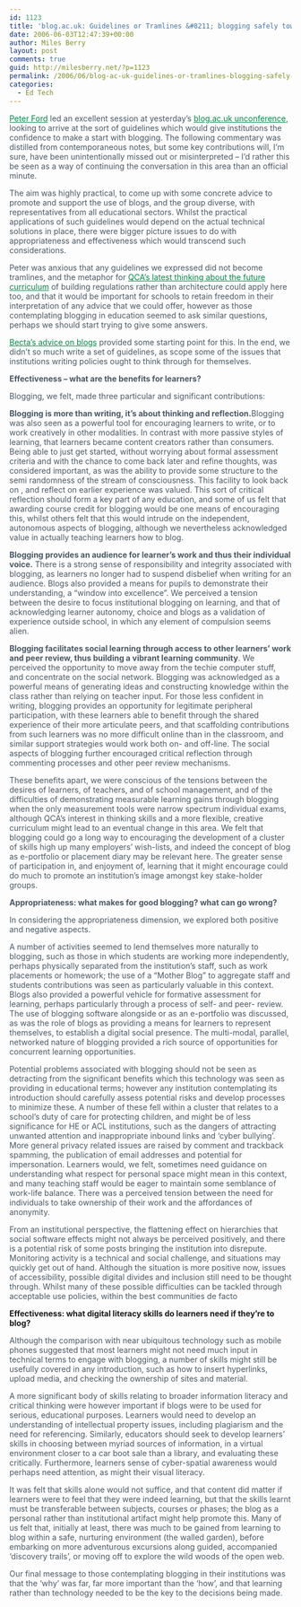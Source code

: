 ```yaml
---
id: 1123
title: 'blog.ac.uk: Guidelines or Tramlines &#8211; blogging safely towards digital literacy'
date: 2006-06-03T12:47:39+00:00
author: Miles Berry
layout: post 
comments: true
guid: http://milesberry.net/?p=1123
permalink: /2006/06/blog-ac-uk-guidelines-or-tramlines-blogging-safely-towards-digital-literacy/
categories:
  - Ed Tech
---
```

<p style="color: #495865;">
  <a style="color: #008947;" href="http://web.archive.org/web/20060612213500/http://www.fordlog.com/">Peter Ford</a> led an excellent session at yesterday&#8217;s <a style="color: #008947;" href="http://web.archive.org/web/20060612213500/http://incsub.org/edublog/">blog.ac.uk unconference</a>, looking to arrive at the sort of guidelines which would give institutions the confidence to make a start with blogging. The following commentary was distilled from contemporaneous notes, but some key contributions will, I&#8217;m sure, have been unintentionally missed out or misinterpreted &#8211; I&#8217;d rather this be seen as a way of continuing the conversation in this area than an official minute.
</p>

<p style="color: #495865;">
  The aim was highly practical, to come up with some concrete advice to promote and support the use of blogs, and the group diverse, with representatives from all educational sectors. Whilst the practical applications of such guidelines would depend on the actual technical solutions in place, there were bigger picture issues to do with appropriateness and effectiveness which would transcend such considerations.
</p>

<p style="color: #495865;">
  Peter was anxious that any guidelines we expressed did not become tramlines, and the metaphor for <a style="color: #008947;" href="http://web.archive.org/web/20060612213500/http://www.qca.org.uk/10969.html">QCA&#8217;s latest thinking about the future curriculum</a> of building regulations rather than architecture could apply here too, and that it would be important for schools to retain freedom in their interpretation of any advice that we could offer, however as those contemplating blogging in education seemed to ask similar questions, perhaps we should start trying to give some answers.
</p>

<p style="color: #495865;">
  <a style="color: #008947;" href="http://web.archive.org/web/20060612213500/http://www.schools.becta.org.uk/index.php?section=tl&rid=11086">Becta&#8217;s advice on blogs</a> provided some starting point for this. In the end, we didn&#8217;t so much write a set of guidelines, as scope some of the issues that institutions writing policies ought to think through for themselves.
</p>

<p style="color: #495865;">
  <strong>Effectiveness &#8211; what are the benefits for learners?</strong>
</p>

<p style="color: #495865;">
  Blogging, we felt, made three particular and significant contributions:
</p>

<p style="color: #495865;">
  <strong>Blogging is more than writing, it&#8217;s about thinking and reflection.</strong>Blogging was also seen as a powerful tool for encouraging learners to write, or to work creatively in other modalities. In contrast with more passive styles of learning, that learners became content creators rather than consumers. Being able to just get started, without worrying about formal assessment criteria and with the chance to come back later and refine thoughts, was considered important, as was the ability to provide some structure to the semi randomness of the stream of consciousness. This facility to look back on , and reflect on earlier experience was valued. This sort of critical reflection should form a key part of any education, and some of us felt that awarding course credit for blogging would be one means of encouraging this, whilst others felt that this would intrude on the independent, autonomous aspects of blogging, although we nevertheless acknowledged value in actually teaching learners how to blog.
</p>

<p style="color: #495865;">
  <strong>Blogging provides an audience for learner&#8217;s work and thus their individual voice.</strong> There is a strong sense of responsibility and integrity associated with blogging, as learners no longer had to suspend disbelief when writing for an audience. Blogs also provided a means for pupils to demonstrate their understanding, a &#8220;window into excellence&#8221;. We perceived a tension between the desire to focus institutional blogging on learning, and that of acknowledging learner autonomy, choice and blogs as a validation of experience outside school, in which any element of compulsion seems alien.
</p>

<p style="color: #495865;">
  <strong>Blogging facilitates social learning through access to other learners&#8217; work and peer review, thus building a vibrant learning community</strong>. We perceived the opportunity to move away from the techie computer stuff, and concentrate on the social network. Blogging was acknowledged as a powerful means of generating ideas and constructing knowledge within the class rather than relying on teacher input. For those less confident in writing, blogging provides an opportunity for legitimate peripheral participation, with these learners able to benefit through the shared experience of their more articulate peers, and that scaffolding contributions from such learners was no more difficult online than in the classroom, and similar support strategies would work both on- and off-line. The social aspects of blogging further encouraged critical reflection through commenting processes and other peer review mechanisms.
</p>

<p style="color: #495865;">
  These benefits apart, we were conscious of the tensions between the desires of learners, of teachers, and of school management, and of the difficulties of demonstrating measurable learning gains through blogging when the only measurement tools were narrow spectrum individual exams, although QCA&#8217;s interest in thinking skills and a more flexible, creative curriculum might lead to an eventual change in this area. We felt that blogging could go a long way to encouraging the development of a cluster of skills high up many employers&#8217; wish-lists, and indeed the concept of blog as e-portfolio or placement diary may be relevant here. The greater sense of participation in, and enjoyment of, learning that it might encourage could do much to promote an institution&#8217;s image amongst key stake-holder groups.
</p>

<p style="color: #495865;">
  <strong>Appropriateness: what makes for good blogging? what can go wrong?</strong>
</p>

<p style="color: #495865;">
  In considering the appropriateness dimension, we explored both positive and negative aspects.
</p>

<p style="color: #495865;">
  A number of activities seemed to lend themselves more naturally to blogging, such as those in which students are working more independently, perhaps physically separated from the institution&#8217;s staff, such as work placements or homework; the use of a &#8220;Mother Blog&#8221; to aggregate staff and students contributions was seen as particularly valuable in this context. Blogs also provided a powerful vehicle for formative assessment for learning, perhaps particularly through a process of self- and peer- review. The use of blogging software alongside or as an e-portfolio was discussed, as was the role of blogs as providing a means for learners to represent themselves, to establish a digital social presence. The multi-modal, parallel, networked nature of blogging provided a rich source of opportunities for concurrent learning opportunities.
</p>

<p style="color: #495865;">
  Potential problems associated with blogging should not be seen as detracting from the significant benefits which this technology was seen as providing in educational terms; however any institution contemplating its introduction should carefully assess potential risks and develop processes to minimize these. A number of these fell within a cluster that relates to a school&#8217;s duty of care for protecting children, and might be of less significance for HE or ACL institutions, such as the dangers of attracting unwanted attention and inappropriate inbound links and &#8216;cyber bullying&#8217;. More general privacy related issues are raised by comment and trackback spamming, the publication of email addresses and potential for impersonation. Learners would, we felt, sometimes need guidance on understanding what respect for personal space might mean in this context, and many teaching staff would be eager to maintain some semblance of work-life balance. There was a perceived tension between the need for individuals to take ownership of their work and the affordances of anonymity.
</p>

<p style="color: #495865;">
  From an institutional perspective, the flattening effect on hierarchies that social software effects might not always be perceived positively, and there is a potential risk of some posts bringing the institution into disrepute. Monitoring activity is a technical and social challenge, and situations may quickly get out of hand. Although the situation is more positive now, issues of accessibility, possible digital divides and inclusion still need to be thought through. Whilst many of these possible difficulties can be tackled through acceptable use policies, within the best communities de facto
</p>

**Effectiveness: what digital literacy skills do learners need if they&#8217;re to blog?**

<p style="color: #495865;">
  Although the comparison with near ubiquitous technology such as mobile phones suggested that most learners might not need much input in technical terms to engage with blogging, a number of skills might still be usefully covered in any introduction, such as how to insert hyperlinks, upload media, and checking the ownership of sites and material.
</p>

<p style="color: #495865;">
  A more significant body of skills relating to broader information literacy and critical thinking were however important if blogs were to be used for serious, educational purposes. Learners would need to develop an understanding of intellectual property issues, including plagiarism and the need for referencing. Similarly, educators should seek to develop learners&#8217; skills in choosing between myriad sources of information, in a virtual environment closer to a car boot sale than a library, and evaluating these critically. Furthermore, learners sense of cyber-spatial awareness would perhaps need attention, as might their visual literacy.
</p>

<p style="color: #495865;">
  It was felt that skills alone would not suffice, and that content did matter if learners were to feel that they were indeed learning, but that the skills learnt must be transferable between subjects, courses or phases; the blog as a personal rather than institutional artifact might help promote this. Many of us felt that, initially at least, there was much to be gained from learning to blog within a safe, nurturing environment (the walled garden), before embarking on more adventurous excursions along guided, accompanied &#8216;discovery trails&#8217;, or moving off to explore the wild woods of the open web.
</p>

<p style="color: #495865;">
  Our final message to those contemplating blogging in their institutions was that the &#8216;why&#8217; was far, far more important than the &#8216;how&#8217;, and that learning rather than technology needed to be the key to the decisions being made.
</p>